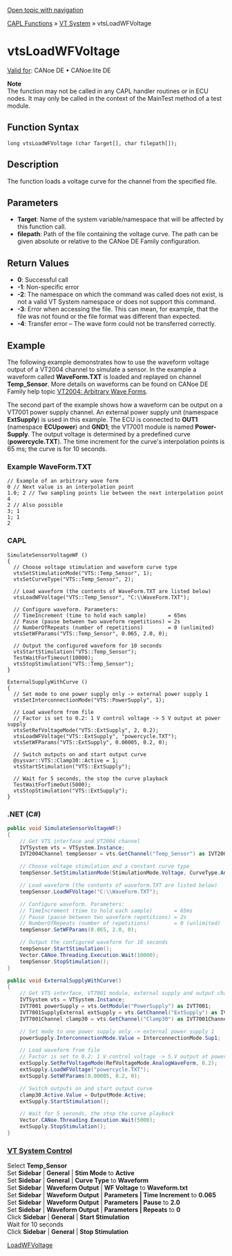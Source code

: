 [Open topic with navigation](../../../../../CANoeDEFamily.htm#Topics/CAPLFunctions/VTSystem/Functions/CAPLfunctionVTSvtsLoadWFVoltage.md)

[CAPL Functions](../../CAPLfunctions.md) » [VT System](../CAPLfunctionsVTSystemOverview.md) » vtsLoadWFVoltage

# vtsLoadWFVoltage

[Valid for](../../../Shared/FeatureAvailability.md): CANoe DE • CANoe:lite DE

**Note**  
The function may not be called in any CAPL handler routines or in ECU nodes. It may only be called in the context of the MainTest method of a test module.

## Function Syntax

`long vtsLoadWFVoltage (char Target[], char filepath[]);`

## Description

The function loads a voltage curve for the channel from the specified file.

## Parameters

- **Target**: Name of the system variable/namespace that will be affected by this function call.
- **filepath**: Path of the file containing the voltage curve. The path can be given absolute or relative to the CANoe DE Family configuration.

## Return Values

- **0**: Successful call
- **-1**: Non-specific error
- **-2**: The namespace on which the command was called does not exist, is not a valid VT System namespace or does not support this command.
- **-3**: Error when accessing the file. This can mean, for example, that the file was not found or the file format was different than expected.
- **-4**: Transfer error – The wave form could not be transferred correctly.

## Example

The following example demonstrates how to use the waveform voltage output of a VT2004 channel to simulate a sensor. In the example a waveform called **WaveForm.TXT** is loaded and replayed on channel **Temp_Sensor**. More details on waveforms can be found on CANoe DE Family help topic [VT2004: Arbitrary Wave Forms](../../../CANoeCANalyzer/VTSystem/VT2004/VT2004ArbitraryWaveForms.md).

The second part of the example shows how a waveform can be output on a VT7001 power supply channel. An external power supply unit (namespace **ExtSupply**) is used in this example. The ECU is connected to **OUT1** (namespace **ECUpower**) and **GND1**; the VT7001 module is named **Power-Supply**. The output voltage is determined by a predefined curve (**powercycle.TXT**). The time increment for the curve's interpolation points is 65 ms; the curve is for 10 seconds.

### Example WaveForm.TXT

```plaintext
// Example of an arbitrary wave form
0 // Next value is an interpolation point
1.0; 2 // Two sampling points lie between the next interpolation point
4
2 // Also possible
3; 1
1; 1
2
```

### CAPL

```plaintext
SimulateSensorVoltageWF ()
{
  // Choose voltage stimulation and waveform curve type
  vtsSetStimulationMode("VTS::Temp_Sensor", 1);
  vtsSetCurveType("VTS::Temp_Sensor", 2);

  // Load waveform (the contents of WaveForm.TXT are listed below)
  vtsLoadWFVoltage("VTS::Temp_Sensor", "C:\\WaveForm.TXT");

  // Configure waveform. Parameters:
  // TimeIncrement (time to hold each sample)       = 65ms
  // Pause (pause between two waveform repetitions) = 2s
  // NumberOfRepeats (number of repetitions)        = 0 (unlimited)
  vtsSetWFParams("VTS::Temp_Sensor", 0.065, 2.0, 0);

  // Output the configured waveform for 10 seconds
  vtsStartStimulation("VTS::Temp_Sensor");
  TestWaitForTimeout(10000);
  vtsStopStimulation("VTS::Temp_Sensor");
}

ExternalSupplyWithCurve ()
{
  // Set mode to one power supply only -> external power supply 1
  vtsSetInterconnectionMode("VTS::PowerSupply", 1);

  // Load waveform from file
  // Factor is set to 0.2: 1 V control voltage -> 5 V output at power supply
  vtsSetRefVoltageMode("VTS::ExtSupply", 2, 0.2);
  vtsLoadWFVoltage("VTS::ExtSupply", "powercycle.TXT");
  vtsSetWFParams("VTS::ExtSupply", 0.00005, 0.2, 0);

  // Switch outputs on and start output curve
  @sysvar::VTS::Clamp30::Active = 1;
  vtsStartStimulation("VTS::ExtSupply");

  // Wait for 5 seconds, the stop the curve playback
  TestWaitForTimeOut(5000);
  vtsStopStimulation("VTS::ExtSupply");
}
```

### .NET (C#)

```csharp
public void SimulateSensorVoltageWF()
{
    // Get VTS interface and VT2004 channel
    IVTSystem vts = VTSystem.Instance;
    IVT2004Channel tempSensor = vts.GetChannel("Temp_Sensor") as IVT2004Channel;

    // Choose voltage stimulation and a constant curve type
    tempSensor.SetStimulationMode(StimulationMode.Voltage, CurveType.AnalogWaveform);

    // Load waveform (the contents of waveform.TXT are listed below)
    tempSensor.LoadWFVoltage("C:\\WaveForm.TXT");

    // Configure waveform. Parameters:
    // TimeIncrement (time to hold each sample)       = 65ms
    // Pause (pause between two waveform repetitions) = 2s
    // NumberOfRepeats (number of repetitions)        = 0 (unlimited)
    tempSensor.SetWFParams(0.065, 2.0, 0);

    // Output the configured waveform for 10 seconds
    tempSensor.StartStimulation();
    Vector.CANoe.Threading.Execution.Wait(10000);
    tempSensor.StopStimulation();
}

public void ExternalSupplyWithCurve()
{
    // Get VTS interface, VT7001 module, external supply and output channel
    IVTSystem vts = VTSystem.Instance;
    IVT7001 powerSupply = vts.GetModule("PowerSupply") as IVT7001;
    IVT7001SupplyExternal extSupply = vts.GetChannel("ExtSupply") as IVT7001SupplyExternal;
    IVT7001Channel clamp30 = vts.GetChannel("Clamp30") as IVT7001Channel;

    // Set mode to one power supply only -> external power supply 1
    powerSupply.InterconnectionMode.Value = InterconnectionMode.Sup1;

    // Load waveform from file
    // Factor is set to 0.2: 1 V control voltage -> 5 V output at power supply
    extSupply.SetRefVoltageMode(RefVoltageMode.AnalogWaveForm, 0.2);
    extSupply.LoadWFVoltage("powercycle.TXT");
    extSupply.SetWFParams(0.00005, 0.2, 0);

    // Switch outputs on and start output curve
    clamp30.Active.Value = OutputMode.Active;
    extSupply.StartStimulation();

    // Wait for 5 seconds, the stop the curve playback
    Vector.CANoe.Threading.Execution.Wait(5000);
    extSupply.StopStimulation();
}
```

### [VT System Control](../../../CANoeCANalyzer/VTSystem/VTSystemControl/VTSControl.md)

Select **Temp_Sensor**  
Set **Sidebar** | **General** | **Stim Mode** to **Active**  
Set **Sidebar** | **General** | **Curve Type** to **Waveform**  
Set **Sidebar** | **Waveform Output** | **WF Voltage** to **Waveform.txt**  
Set **Sidebar** | **Waveform Output** | **Parameters | Time Increment** to **0.065**  
Set **Sidebar** | **Waveform Output** | **Parameters | Pause** to **2.0**  
Set **Sidebar** | **Waveform Output** | **Parameters | Repeats** to **0**  
Click **Sidebar** | **General** | **Start Stimulation**  
Wait for 10 seconds  
Click **Sidebar** | **General** | **Stop Stimulation**

[LoadWFVoltage](CAPLfunctionVTSLoadWFVoltage.md)
